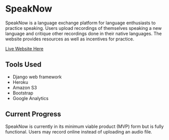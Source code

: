 # SpeakNow

SpeakNow is a language exchange platform for language enthusiasts to practice speaking. Users upload recordings of themselves speaking a new language and critique other recordings done in their native languages. The website provides resources as well as incentives for practice. 

[Live Website Here](https://speaknow.herokuapp.com/)

## Tools Used 
- Django web framework
- Heroku
- Amazon S3
- Bootstrap
- Google Analytics

## Current Progress

SpeakNow is currently in its minimum viable product (MVP) form but is fully functional. Users may record online instead of uploading an audio file.
